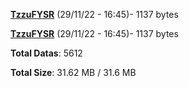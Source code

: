 [**TzzuFYSR**](/data/TzzuFYSR.txt) (29/11/22 - 16:45)- 1137 bytes

[**TzzuFYSR**](/data/TzzuFYSR.txt) (29/11/22 - 16:45)- 1137 bytes

**Total Datas**: 5612

**Total Size**: 31.62 MB / 31.6 MB